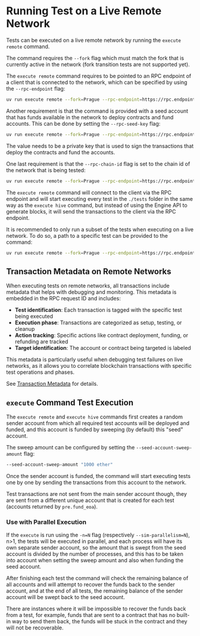 # Running Test on a Live Remote Network

Tests can be executed on a live remote network by running the `execute remote` command.

The command requires the `--fork` flag which must match the fork that is currently active in the network (fork transition tests are not supported yet).

The `execute remote` command requires to be pointed to an RPC endpoint of a client that is connected to the network, which can be specified by using the `--rpc-endpoint` flag:

```bash
uv run execute remote --fork=Prague --rpc-endpoint=https://rpc.endpoint.io
```

Another requirement is that the command is provided with a seed account that has funds available in the network to deploy contracts and fund accounts. This can be done by setting the `--rpc-seed-key` flag:

```bash
uv run execute remote --fork=Prague --rpc-endpoint=https://rpc.endpoint.io --rpc-seed-key 0x000102030405060708090a0b0c0d0e0f101112131415161718191a1b1c1d1e1f
```

The value needs to be a private key that is used to sign the transactions that deploy the contracts and fund the accounts.

One last requirement is that the `--rpc-chain-id` flag is set to the chain id of the network that is being tested:

```bash
uv run execute remote --fork=Prague --rpc-endpoint=https://rpc.endpoint.io --rpc-seed-key 0x000102030405060708090a0b0c0d0e0f101112131415161718191a1b1c1d1e1f --rpc-chain-id 12345
```

The `execute remote` command will connect to the client via the RPC endpoint and will start executing every test in the `./tests` folder in the same way as the `execute hive` command, but instead of using the Engine API to generate blocks, it will send the transactions to the client via the RPC endpoint.

It is recommended to only run a subset of the tests when executing on a live network. To do so, a path to a specific test can be provided to the command:

```bash
uv run execute remote --fork=Prague --rpc-endpoint=https://rpc.endpoint.io --rpc-seed-key 0x000102030405060708090a0b0c0d0e0f101112131415161718191a1b1c1d1e1f --rpc-chain-id 12345 ./tests/prague/eip7702_set_code_tx/test_set_code_txs.py::test_set_code_to_sstore
```

## Transaction Metadata on Remote Networks

When executing tests on remote networks, all transactions include metadata that helps with debugging and monitoring. This metadata is embedded in the RPC request ID and includes:

- **Test identification**: Each transaction is tagged with the specific test being executed
- **Execution phase**: Transactions are categorized as setup, testing, or cleanup
- **Action tracking**: Specific actions like contract deployment, funding, or refunding are tracked
- **Target identification**: The account or contract being targeted is labeled

This metadata is particularly useful when debugging test failures on live networks, as it allows you to correlate blockchain transactions with specific test operations and phases.

See [Transaction Metadata](./transaction_metadata.md) for details.

## `execute` Command Test Execution

The `execute remote` and `execute hive` commands first creates a random sender account from which all required test accounts will be deployed and funded, and this account is funded by sweeping (by default) this "seed" account.

The sweep amount can be configured by setting the `--seed-account-sweep-amount` flag:

```bash
--seed-account-sweep-amount "1000 ether"
```

Once the sender account is funded, the command will start executing tests one by one by sending the transactions from this account to the network.

Test transactions are not sent from the main sender account though, they are sent from a different unique account that is created for each test (accounts returned by `pre.fund_eoa`).

### Use with Parallel Execution

If the `execute` is run using the `-n=N` flag (respectively `--sim-parallelism=N`), n>1, the tests will be executed in parallel, and each process will have its own separate sender account, so the amount that is swept from the seed account is divided by the number of processes, and this has to be taken into account when setting the sweep amount and also when funding the seed account.

After finishing each test the command will check the remaining balance of all accounts and will attempt to recover the funds back to the sender account, and at the end of all tests, the remaining balance of the sender account will be swept back to the seed account.

There are instances where it will be impossible to recover the funds back from a test, for example, funds that are sent to a contract that has no built-in way to send them back, the funds will be stuck in the contract and they will not be recoverable.
